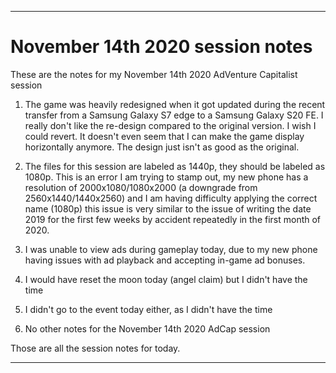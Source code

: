 
***

# November 14th 2020 session notes

These are the notes for my November 14th 2020 AdVenture Capitalist session

1. The game was heavily redesigned when it got updated during the recent transfer from a Samsung Galaxy S7 edge to a Samsung Galaxy S20 FE. I really don't like the re-design compared to the original version. I wish I could revert. It doesn't even seem that I can make the game display horizontally anymore. The design just isn't as good as the original.

2. The files for this session are labeled as 1440p, they should be labeled as 1080p. This is an error I am trying to stamp out, my new phone has a resolution of 2000x1080/1080x2000 (a downgrade from 2560x1440/1440x2560) and I am having difficulty applying the correct name (1080p) this issue is very similar to the issue of writing the date 2019 for the first few weeks by accident repeatedly in the first month of 2020.

3. I was unable to view ads during gameplay today, due to my new phone having issues with ad playback and accepting in-game ad bonuses.

4. I would have reset the moon today (angel claim) but I didn't have the time

5. I didn't go to the event today either, as I didn't have the time

6. No other notes for the November 14th 2020 AdCap session

Those are all the session notes for today.

***
